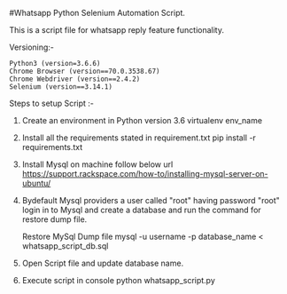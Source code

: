 #Whatsapp Python Selenium Automation Script.

This is a script file for whatsapp reply feature functionality.


Versioning:-

	Python3 (version=3.6.6)
	Chrome Browser (version==70.0.3538.67)
	Chrome Webdriver (version==2.4.2) 
	Selenium (version==3.14.1)

Steps to setup Script :-

1. Create an environment in Python version 3.6
 	virtualenv env_name

2. Install all the requirements stated in requirement.txt
 	pip install -r requirements.txt

3. Install Mysql on machine follow below url
	https://support.rackspace.com/how-to/installing-mysql-server-on-ubuntu/

4. Bydefault Mysql providers a user called "root" having password "root" login in to Mysql and create a database and run the command for restore dump file. 

	Restore MySql Dump file 
	mysql -u username -p database_name < whatsapp_script_db.sql

5. Open Script file and update database name.

6. Execute script in console
 	python whatsapp_script.py
